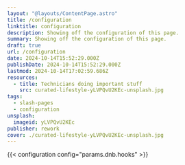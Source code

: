 ```yaml
---
layout: "@layouts/ContentPage.astro"
title: /configuration
linktitle: configuration
description: Showing off the configuration of this page.
summary: Showing off the configuration of this page.
draft: true
url: /configuration
date: 2024-10-14T15:52:29.000Z
publishDate: 2024-10-14T15:52:29.000Z
lastmod: 2024-10-14T17:02:59.686Z
resources:
  - title: Technicians doing important stuff
    src: curated-lifestyle-yLVPQvU2KEc-unsplash.jpg
tags:
  - slash-pages
  - configuration
unsplash:
  imageid: yLVPQvU2KEc
publisher: rework
cover: ./curated-lifestyle-yLVPQvU2KEc-unsplash.jpg
---
```


{{< configuration config="params.dnb.hooks" >}}
